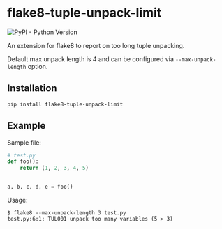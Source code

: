 # flake8-tuple-unpack-limit
![PyPI - Python Version](https://img.shields.io/pypi/pyversions/flake8-tuple-unpack-limit)


An extension for flake8 to report on too long tuple unpacking.

Default max unpack length is 4 and can be configured
via `--max-unpack-length` option.

## Installation

    pip install flake8-tuple-unpack-limit


## Example

Sample file:

```python
# test.py
def foo():
    return (1, 2, 3, 4, 5)


a, b, c, d, e = foo()
```

Usage:

```terminal
$ flake8 --max-unpack-length 3 test.py
test.py:6:1: TUL001 unpack too many variables (5 > 3)
```
